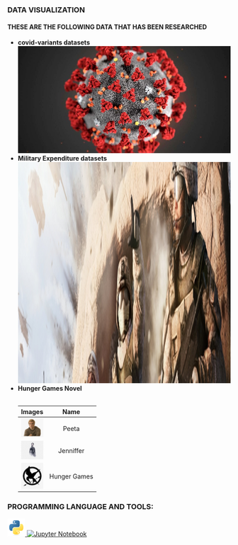 ### DATA VISUALIZATION

<h4> THESE ARE THE FOLLOWING DATA THAT HAS BEEN RESEARCHED </h4>
<ul>
  <li> <b>covid-variants datasets </b>
  <br>
    <img src="assets/covid-img.jpg" width=1000px>
  </li>
  <li><b>Military Expenditure datasets</b>
   <br>
     <img src="assets/militer-img.jpg" height=500px >
  </li>
  <li><b> Hunger Games Novel </b> </li>
  <br>
  
  | Images        | Name           | 
  | ------------- |:-------------:|
  |  <img src="assets/Peeta.png" width = 50px>    | Peeta | 
  | <img src="assets/Jenniffer.png" alt="Jenniffer" width = 50px>    | Jenniffer     |  
  |  <img src="assets/HungerGames.png" alt="HungerGames" width = 50px> | Hunger Games      |   
   
    
   
  </ul>

### PROGRAMMING LANGUAGE AND TOOLS:
<a href="https://www.python.org" target="_blank"> <img src="https://raw.githubusercontent.com/devicons/devicon/master/icons/python/python-original.svg" alt="python" width="40" height="40"/> <img src="https://upload.wikimedia.org/wikipedia/commons/3/38/Jupyter_logo.svg" alt="Jupyter Notebook" width="40" height="40">
